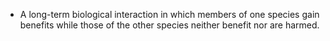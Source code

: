 - A long-term biological interaction in which members of one species gain benefits while those of the other species neither benefit nor are harmed.